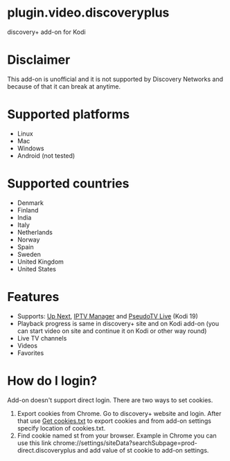 # plugin.video.discoveryplus
discovery+ add-on for Kodi

# Disclaimer
This add-on is unofficial and it is not supported by Discovery Networks and because of that it can break at anytime.

# Supported platforms
- Linux
- Mac
- Windows
- Android (not tested)

# Supported countries
- Denmark
- Finland
- India
- Italy
- Netherlands
- Norway
- Spain
- Sweden
- United Kingdom
- United States

# Features
- Supports: <a href="https://forum.kodi.tv/showthread.php?tid=336747">Up Next</a>, <a href="https://github.com/add-ons/service.iptv.manager">IPTV Manager</a> and <a href="https://forum.kodi.tv/forumdisplay.php?fid=231">PseudoTV Live</a> (Kodi 19)
- Playback progress is same in discovery+ site and on Kodi add-on (you can start video on site and continue it on Kodi or other way round)
- Live TV channels
- Videos
- Favorites

# How do I login?
Add-on doesn't support direct login. There are two ways to set cookies.
1. Export cookies from Chrome. Go to discovery+ website and login. After that use <a href="https://chrome.google.com/webstore/detail/get-cookiestxt/bgaddhkoddajcdgocldbbfleckgcbcid">Get cookies.txt</a> to export cookies and from add-on settings specify location of cookies.txt.
2. Find cookie named st from your browser. Example in Chrome you can use this link chrome://settings/siteData?searchSubpage=prod-direct.discoveryplus and add value of st cookie to add-on settings.

